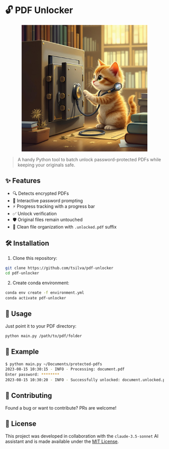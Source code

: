 # 🔓 PDF Unlocker

<p align="center">
  <img src="logo.jpg" alt="PDF Unlocker Logo" width="400"/>
</p>

> A handy Python tool to batch unlock password-protected PDFs while keeping your originals safe.

## ✨ Features

- 🔍 Detects encrypted PDFs
- 🔐 Interactive password prompting
- ⚡ Progress tracking with a progress bar
- ✅ Unlock verification
- 🛡️ Original files remain untouched
- 📁 Clean file organization with `.unlocked.pdf` suffix

## 🛠️ Installation

1. Clone this repository:
```bash
git clone https://github.com/tsilva/pdf-unlocker
cd pdf-unlocker
```

2. Create conda environment:
```bash
conda env create -f environment.yml
conda activate pdf-unlocker
```

## 📝 Usage

Just point it to your PDF directory:

```bash
python main.py /path/to/pdf/folder
```

## 🎯 Example

```bash
$ python main.py ~/Documents/protected-pdfs
2023-08-15 10:30:15 - INFO - Processing: document.pdf
Enter password: ********
2023-08-15 10:30:20 - INFO - Successfully unlocked: document.unlocked.pdf
```

## 🤝 Contributing

Found a bug or want to contribute? PRs are welcome!

## 📄 License

This project was developed in collaboration with the `claude-3.5-sonnet` AI assistant and is made available under the [MIT License](LICENSE).
